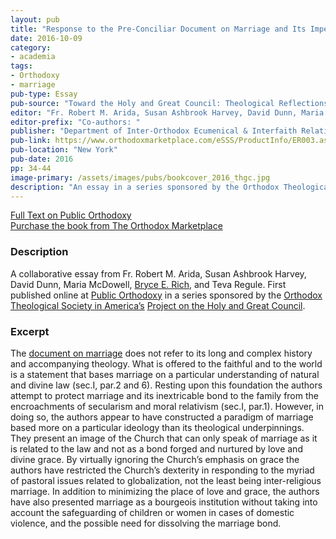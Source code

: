 ```yaml
---
layout: pub
title: "Response to the Pre-Conciliar Document on Marriage and Its Impediments"
date: 2016-10-09
category:
- academia
tags:
- Orthodoxy
- marriage
pub-type: Essay
pub-source: "Toward the Holy and Great Council: Theological Reflections"
editor: "Fr. Robert M. Arida, Susan Ashbrook Harvey, David Dunn, Maria McDowell, Teva Regule, and Bryce E. Rich."
editor-prefix: "Co-authors: "
publisher: "Department of Inter-Orthodox Ecumenical & Interfaith Relations"
pub-link: https://www.orthodoxmarketplace.com/eSSS/ProductInfo/ER003.aspx
pub-location: "New York"
pub-date: 2016
pp: 34-44
image-primary: /assets/images/pubs/bookcover_2016_thgc.jpg
description: "An essay in a series sponsored by the Orthodox Theological Society in America’s Special Project on the Holy and Great Council."
---
```

<a href="https://publicorthodoxy.org/2016/05/06/response-to-the-pre-conciliar-document-on-marriage-and-its-impediments/">
  <i class="fa fa-file-text-o"></i>
  Full Text on Public Orthodoxy
</a>
<br />
<a href="https://www.orthodoxmarketplace.com/eSSS/ProductInfo/ER003.aspx">
  <i class="fa fa-book"></i>
  Purchase the book from The Orthodox Marketplace
</a>

### Description

A collaborative essay from Fr. Robert M. Arida, Susan Ashbrook Harvey, David Dunn, Maria McDowell, <a href="http://www.brycerich.com/">Bryce E. Rich</a>, and Teva Regule. First published online at <a href="https://publicorthodoxy.org">Public Orthodoxy</a> in a series sponsored by the <a href="http://www.otsamerica.net/">Orthodox Theological Society in America’s</a> <a href="https://publicorthodoxy.org/archives/otsa-special-project-on-the-great-and-holy-council/Special">Project on the Holy and Great Council</a>.

### Excerpt

The <a href="https://www.holycouncil.org/-/marriage" target="_blank">document on marriage</a> does not refer to its long and complex history and accompanying theology. What is offered to the faithful and to the world is a statement that bases marriage on a particular understanding of natural and divine law (sec.I, par.2 and 6). Resting upon this foundation the authors attempt to protect marriage and its inextricable bond to the family from the encroachments of secularism and moral relativism (sec.I, par.1). However, in doing so, the authors appear to have constructed a paradigm of marriage based more on a particular ideology than its theological underpinnings.  They present an image of the Church that can only speak of marriage as it is related to the law and not as a bond forged and nurtured by love and divine grace. By virtually ignoring the Church’s emphasis on grace the authors have restricted the Church’s dexterity in responding to the myriad of pastoral issues related to globalization, not the least being inter-religious marriage. In addition to minimizing the place of love and grace, the authors have also presented marriage as a bourgeois institution without taking into account the safeguarding of children or women in cases of domestic violence, and the possible need for dissolving the marriage bond.
